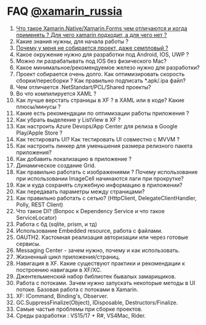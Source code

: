 # FAQ [@xamarin_russia](https://t.me/xamarin_russia)

1. [Что такое Xamarin.Native/Xamarin.Forms чем отличаются и когда применять ? Для чего xamarin подходит, а для чего нет ?](/1.md)
2. Какие знания нужны, для начала работы ?
3. [Почему у меня не собирается проект, даже семпловый ?](/3.md)
4. Какое окружение нужно для разработки под Android, IOS, UWP ?
5. Можно ли разрабатывать под IOS без физического Mac?
6. Какое минимальное/рекомендуемое железо нужно для разработки?
7. Проект собирается очень долго. Как оптимизировать скорость сборки/пересборки ? Как правильно подписать *.apk/.ipa файл?
8. Чем отличается .NetStandart/PCL/Shared проекты?
9. Во что компилируется XAML ?
10. Как лучше верстать страницы в XF ? в XAML или в коде? Какие плюсы/минусы ?
11. Какие есть рекомендации по оптимизации работы приложения ?
12. Как убрать выделение у ListView в XF ?
13. Как настроить Azure Devops/App Center для релиза в Google Play/Apple Store ?
14. Как тестировать UI? Как тестировать UI совместно с MVVM ?
15. Как настроить линкер для уменьшения размера релизного пакета приложения?
16. Как добавить локализацию в приложение ?
17. Динамическое создание Grid.
18. Как правильно работать с изображениями ? Почему использование при использовании ImageCell начинаются лаги при прокрутке?
19. Как и куда сохранять служебную информацию в приложении?
20. Как передавать параметры между страницами?
21. Как правильно работать с сетью? (HttpClient, DelegateClientHandler, Polly, REST Client)
22. Что такое DI? (Вопрос к Dependency Service и что такое ServiceLocator)
23. Работа с бд (sqlite, prism, и тд)
24. Использование Embedded resource, работа с файлами.
25. OAUTH2. Кастомная реализация авторизации или через готовые сервисы.
26. Messaging Center - зачем нужно, почему и как использовать.
27. Жизненный цикл приложения/страниц.
28. Навигация в XF. Какие существуют практики и рекомендации к построению навигации в XF/XC.
29. Джентельменский набор библиотек бывалых замарищиков.
30. Работа с потоками. Зачем нужно запускать некоторые методы в UI потоке. Базовая работа с потоками в Xamarin.
31. XF: ICommand, Binding's, Observer.
32. GC.SuppressFinalize(Object), IDisposable, Destructors/Finalize.
33. Самые частые проблемы при сборке проектов.
34. Среды разработки : VS15/17 + R#, VS4Mac, Rider.